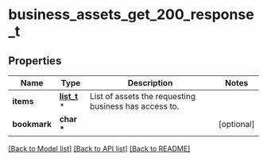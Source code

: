 # business_assets_get_200_response_t

## Properties
Name | Type | Description | Notes
------------ | ------------- | ------------- | -------------
**items** | [**list_t**](get_business_assets_response.md) \* | List of assets the requesting business has access to. | 
**bookmark** | **char \*** |  | [optional] 

[[Back to Model list]](../README.md#documentation-for-models) [[Back to API list]](../README.md#documentation-for-api-endpoints) [[Back to README]](../README.md)


